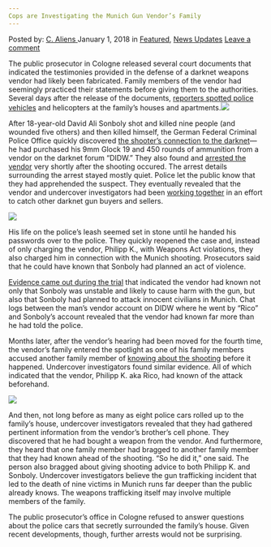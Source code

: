 ```yaml
---
Cops are Investigating the Munich Gun Vendor’s Family
---
```

<article class="post-listing post-24221 post type-post status-publish format-standard has-post-thumbnail hentry 
category-news-updates tag-cops tag-family tag-gun tag-investigating tag-munich tag-vendors">
<div class="post-inner">
<span>Posted by: <a href="https://www.deepdotweb.com/author/caliens/" title="">C. Aliens </a></span>
<span>January 1, 2018</span>
<span>in <a href="https://www.deepdotweb.com/category/deepdot-news/" rel="category tag">Featured</a>, <a href="https://www.deepdotweb.com/category/news-updates/" rel="category tag">News Updates</a></span>
<span><a href="https://www.deepdotweb.com/2018/01/01/cops-investigating-munich-gun-vendors-family/#respond">Leave a comment</a></span>


<p>The public prosecutor in Cologne released several court documents that indicated the testimonies provided in the defense of a darknet weapons vendor had likely been fabricated. Family members of the vendor had seemingly practiced their statements before giving them to the authorities. Several days after the release of the documents, <a href="https://www.ksta.de/region/rhein-erft/pulheim/pulheim-grosses-aufgebot-an-polizei---waffengeschaefte-im-darknet--29296786?originalReferrer=">reporters spotted police vehicles</a> and helicopters at the family’s houses and apartments.<img class="wp-image-24224 aligncenter" src="https://www.deepdotweb.com/wp-content/uploads/2017/12/word-image-83.jpeg" srcset="https://www.deepdotweb.com/wp-content/uploads/2017/12/word-image-83.jpeg 660w, https://www.deepdotweb.com/wp-content/uploads/2017/12/word-image-83-300x150.jpeg 300w" sizes="(max-width: 660px) 100vw, 660px" /></p>
<p>After 18-year-old David Ali Sonboly shot and killed nine people (and wounded five others) and then killed himself, the German Federal Criminal Police Office quickly discovered <a href="https://www.deepdotweb.com/2016/07/24/munich-gunman-got-weapon-darknet/">the shooter’s connection to the darknet</a>—he had purchased his 9mm Glock 19 and 450 rounds of ammunition from a vendor on the darknet forum “DIDW.” They also found and <a href="https://www.deepdotweb.com/2016/08/25/german-dnm-vendor-arrested-selling-glock-munich-shooter/">arrested the vendor</a> very shortly after the shooting occured. The arrest details surrounding the arrest stayed mostly quiet. Police let the public know that they had apprehended the suspect. They eventually revealed that the vendor and undercover investigators had been <a href="https://www.deepdotweb.com/2016/10/25/darknet-weapon-vendor-sold-weapons-munich-gunman-working-police/">working together</a> in an effort to catch other darknet gun buyers and sellers.</p>
<p><img class="wp-image-24225" src="https://www.deepdotweb.com/wp-content/uploads/2017/12/word-image-84.jpeg" srcset="https://www.deepdotweb.com/wp-content/uploads/2017/12/word-image-84.jpeg 800w, https://www.deepdotweb.com/wp-content/uploads/2017/12/word-image-84-300x169.jpeg 300w" sizes="(max-width: 800px) 100vw, 800px" /></p>
<p>His life on the police’s leash seemed set in stone until he handed his passwords over to the police. They quickly reopened the case and, instead of only charging the vendor, Philipp K., with Weapons Act violations, they also charged him in connection with the Munich shooting. Prosecutors said that he could have known that Sonboly had planned an act of violence.</p>
<p><a href="https://www.deepdotweb.com/2017/09/05/details-released-case-german-arms-dealer-sold-glock-gun-munich-shooter/">Evidence came out during the trial</a> that indicated the vendor had known not only that Sonboly was unstable and likely to cause harm with the gun, but also that Sonboly had planned to attack innocent civilians in Munich. Chat logs between the man’s vendor account on DIDW where he went by “Rico” and Sonboly’s account revealed that the vendor had known far more than he had told the police.</p>
<p>Months later, after the vendor’s hearing had been moved for the fourth time, the vendor’s family entered the spotlight as one of his family members accused another family member of <a href="https://www.deepdotweb.com/2016/11/19/weapon-vendors-case-reopened-charged-negligent-homicide-munich-shooting/">knowing about the shooting</a> before it happened. Undercover investigators found similar evidence. All of which indicated that the vendor, Philipp K. aka Rico, had known of the attack beforehand.</p>
<p><img class="wp-image-24226" src="https://www.deepdotweb.com/wp-content/uploads/2017/12/word-image-85.jpeg" srcset="https://www.deepdotweb.com/wp-content/uploads/2017/12/word-image-85.jpeg 800w, https://www.deepdotweb.com/wp-content/uploads/2017/12/word-image-85-300x169.jpeg 300w" sizes="(max-width: 800px) 100vw, 800px" /></p>
<p>And then, not long before as many as eight police cars rolled up to the family’s house, undercover investigators revealed that they had gathered pertinent information from the vendor’s brother’s cell phone. They discovered that he had bought a weapon from the vendor. And furthermore, they heard that one family member had bragged to another family member that they had known ahead of the shooting. “So he did it,” one said. The person also bragged about giving shooting advice to both Philipp K. and Sonboly. Undercover investigators believe the gun trafficking incident that led to the death of nine victims in Munich runs far deeper than the public already knows. The weapons trafficking itself may involve multiple members of the family.</p>
<p>The public prosecutor&#8217;s office in Cologne refused to answer questions about the police cars that secretly surrounded the family’s house. Given recent developments, though, further arrests would not be surprising.</p>
</div>
<span style="display:none"><a href="https://www.deepdotweb.com/tag/cops/" rel="tag">cops</a> <a href="https://www.deepdotweb.com/tag/family/" rel="tag">family</a> <a href="https://www.deepdotweb.com/tag/gun/" rel="tag">gun</a> <a href="https://www.deepdotweb.com/tag/investigating/" rel="tag">investigating</a> <a href="https://www.deepdotweb.com/tag/munich/" rel="tag">munich</a> <a href="https://www.deepdotweb.com/tag/vendors/" rel="tag">vendors</a></span> <span style="display:none" class="updated">2018-01-01</span>
<div style="display:none" class="vcard author" itemprop="author" itemscope itemtype="http://schema.org/Person"><strong class="fn" itemprop="name"><a href="https://www.deepdotweb.com/author/caliens/" title="Posts by C. Aliens" rel="author">C. Aliens</a></strong></div>
</div>
</article>

